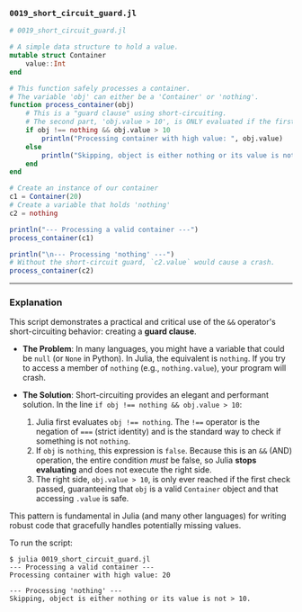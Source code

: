### `0019_short_circuit_guard.jl`

```julia
# 0019_short_circuit_guard.jl

# A simple data structure to hold a value.
mutable struct Container
    value::Int
end

# This function safely processes a container.
# The variable 'obj' can either be a 'Container' or 'nothing'.
function process_container(obj)
    # This is a "guard clause" using short-circuiting.
    # The second part, 'obj.value > 10', is ONLY evaluated if the first part is true.
    if obj !== nothing && obj.value > 10
        println("Processing container with high value: ", obj.value)
    else
        println("Skipping, object is either nothing or its value is not > 10.")
    end
end

# Create an instance of our container
c1 = Container(20)
# Create a variable that holds 'nothing'
c2 = nothing

println("--- Processing a valid container ---")
process_container(c1)

println("\n--- Processing 'nothing' ---")
# Without the short-circuit guard, `c2.value` would cause a crash.
process_container(c2)
```

-----

### Explanation

This script demonstrates a practical and critical use of the `&&` operator's short-circuiting behavior: creating a **guard clause**.

  * **The Problem**: In many languages, you might have a variable that could be `null` (or `None` in Python). In Julia, the equivalent is `nothing`. If you try to access a member of `nothing` (e.g., `nothing.value`), your program will crash.

  * **The Solution**: Short-circuiting provides an elegant and performant solution. In the line `if obj !== nothing && obj.value > 10`:

    1.  Julia first evaluates `obj !== nothing`. The `!==` operator is the negation of `===` (strict identity) and is the standard way to check if something is not `nothing`.
    2.  If `obj` is `nothing`, this expression is `false`. Because this is an `&&` (AND) operation, the entire condition *must* be false, so Julia **stops evaluating** and does not execute the right side.
    3.  The right side, `obj.value > 10`, is only ever reached if the first check passed, guaranteeing that `obj` is a valid `Container` object and that accessing `.value` is safe.

This pattern is fundamental in Julia (and many other languages) for writing robust code that gracefully handles potentially missing values.

To run the script:

```shell
$ julia 0019_short_circuit_guard.jl
--- Processing a valid container ---
Processing container with high value: 20

--- Processing 'nothing' ---
Skipping, object is either nothing or its value is not > 10.
```